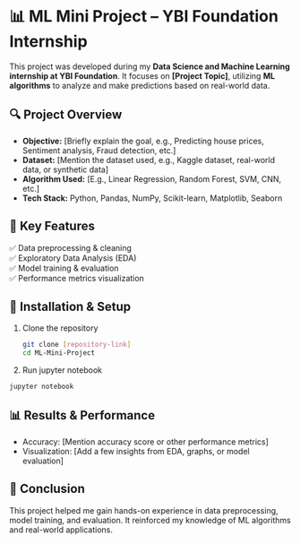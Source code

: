 # 📊 ML Mini Project – YBI Foundation Internship

This project was developed during my **Data Science and Machine Learning internship at YBI Foundation**. It focuses on **[Project Topic]**, utilizing **ML algorithms** to analyze and make predictions based on real-world data.

## 🔍 Project Overview
- **Objective:** [Briefly explain the goal, e.g., Predicting house prices, Sentiment analysis, Fraud detection, etc.]
- **Dataset:** [Mention the dataset used, e.g., Kaggle dataset, real-world data, or synthetic data]
- **Algorithm Used:** [E.g., Linear Regression, Random Forest, SVM, CNN, etc.]
- **Tech Stack:** Python, Pandas, NumPy, Scikit-learn, Matplotlib, Seaborn

## 🚀 Key Features
✅ Data preprocessing & cleaning  
✅ Exploratory Data Analysis (EDA)  
✅ Model training & evaluation  
✅ Performance metrics visualization  
 
## 🔧 Installation & Setup
1. Clone the repository  
   ```sh
   git clone [repository-link]
   cd ML-Mini-Project
   ```
2. Run jupyter notebook
```sh
jupyter notebook
```

## 📊 Results & Performance
- Accuracy: [Mention accuracy score or other performance metrics]
- Visualization: [Add a few insights from EDA, graphs, or model evaluation]

## 📝 Conclusion
This project helped me gain hands-on experience in data preprocessing, model training, and evaluation. It reinforced my knowledge of ML algorithms and real-world applications.

